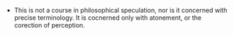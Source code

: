 - This is not a course in philosophical speculation, nor is it concerned with precise terminology. It is cocnerned only with atonement, or the corection of perception.